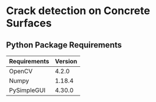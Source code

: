 # Crack detection on Concrete Surfaces
## Python Package Requirements
Requirements| Version|
-------------|--------|
OpenCV | 4.2.0
Numpy | 1.18.4
PySimpleGUI | 4.30.0
